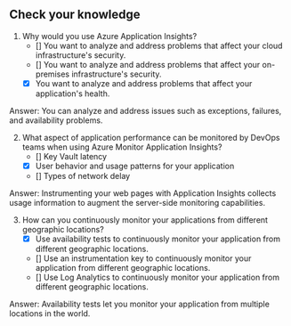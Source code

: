 ## Check your knowledge

1. Why would you use Azure Application Insights?
    - [] You want to analyze and address problems that affect your cloud infrastructure's security.
    - [] You want to analyze and address problems that affect your on-premises infrastructure's security.
    - [x] You want to analyze and address problems that affect your application's health.

Answer: You can analyze and address issues such as exceptions, failures, and availability problems.

2. What aspect of application performance can be monitored by DevOps teams when using Azure Monitor Application Insights?
    - [] Key Vault latency
    - [x] User behavior and usage patterns for your application
    - [] Types of network delay

Answer: Instrumenting your web pages with Application Insights collects usage information to augment the server-side monitoring capabilities.

3. How can you continuously monitor your applications from different geographic locations?
    - [x] Use availability tests to continuously monitor your application from different geographic locations.
    - [] Use an instrumentation key to continuously monitor your application from different geographic locations.
    - [] Use Log Analytics to continuously monitor your application from different geographic locations.

Answer: Availability tests let you monitor your application from multiple locations in the world.